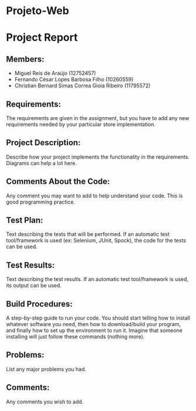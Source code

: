 # Projeto-Web

# Project Report

## Members:
- Miguel Reis de Araújo (12752457)
- Fernando César Lopes Barbosa Filho (10260559)
- Christian Bernard Simas Correa Gioia Ribeiro (11795572)

## Requirements:
The requirements are given in the assignment, but you have to add any new requirements needed by your particular store implementation.

## Project Description:
Describe how your project implements the functionality in the requirements. Diagrams can help a lot here.

## Comments About the Code:
Any comment you may want to add to help understand your code. This is good programming practice.

## Test Plan:
Text describing the tests that will be performed. If an automatic test tool/framework is used (ex: Selenium, JUnit, Spock), the code for the tests can be used.

## Test Results:
Text describing the test results. If an automatic test tool/framework is used, its output can be used.

## Build Procedures:
A step-by-step guide to run your code. You should start telling how to install whatever software you need, then how to download/build your program, and finally how to set up the environment to run it. Imagine that someone installing will just follow these commands (nothing more).

## Problems:
List any major problems you had.

## Comments:
Any comments you wish to add.
